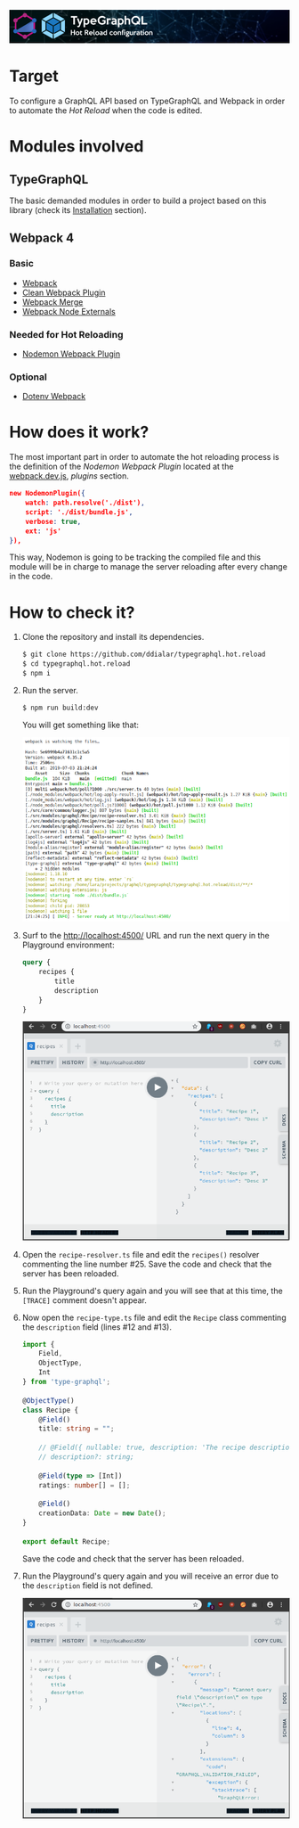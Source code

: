 ![Header](./docs/img/header.png)

# Target

To configure a GraphQL API based on TypeGraphQL and Webpack in order to automate the *Hot Reload* when the code is edited.

# Modules involved

## TypeGraphQL

The basic demanded modules in order to build a project based on this library (check its [Installation](https://typegraphql.ml/docs/installation.html) section).

## Webpack 4

### Basic

- [Webpack](https://www.npmjs.com/package/webpack)
- [Clean Webpack Plugin](https://www.npmjs.com/package/clean-webpack-plugin)
- [Webpack Merge](https://www.npmjs.com/package/webpack-merge)
- [Webpack Node Externals](https://www.npmjs.com/package/webpack-node-externals)

### Needed for Hot Reloading

- [Nodemon Webpack Plugin](https://www.npmjs.com/package/nodemon-webpack-plugin)

### Optional

- [Dotenv Webpack](https://www.npmjs.com/package/dotenv-webpack)

# How does it work?

The most important part in order to automate the hot reloading process is the definition of the *Nodemon Webpack Plugin* located at the [webpack.dev.js](https://github.com/ddialar/typegraphql.hot.reload/blob/master/webpack/webpack.dev.js), *plugins* section.

```json
new NodemonPlugin({
    watch: path.resolve('./dist'),
    script: './dist/bundle.js',
    verbose: true,
    ext: 'js'
}),
```

This way, Nodemon is going to be tracking the compiled file and this module will be in charge to manage the server reloading after every change in the code.

# How to check it?

1. Clone the repository and install its dependencies.

    ```sh
    $ git clone https://github.com/ddialar/typegraphql.hot.reload
    $ cd typegraphql.hot.reload
    $ npm i
    ```

2. Run the server.

    ```sh
    $ npm run build:dev
    ```

    You will get something like that:

    ![Server running](./docs/img/webpack-server-started.png)

3. Surf to the [http://localhost:4500/](http://localhost:4500/) URL and run the next query in the Playground environment:

    ```graphql
    query {
        recipes {
            title
            description
        }
    }
    ```

    ![Playground Query](./docs/img/playground-query.png)

4. Open the `recipe-resolver.ts` file and edit the `recipes()` resolver commenting the line number #25. Save the code and check that the server has been reloaded.

5. Run the Playground's query again and you will see that at this time, the `[TRACE]` comment doesn't appear.

6. Now open the `recipe-type.ts` file and edit the `Recipe` class commenting the `description` field (lines #12 and #13).

    ```ts
    import {
        Field,
        ObjectType,
        Int
    } from 'type-graphql';

    @ObjectType()
    class Recipe {
        @Field()
        title: string = "";

        // @Field({ nullable: true, description: 'The recipe description with preparation info.' })
        // description?: string;

        @Field(type => [Int])
        ratings: number[] = [];
        
        @Field()
        creationData: Date = new Date();
    }

    export default Recipe;
    ```

    Save the code and check that the server has been reloaded.

7. Run the Playground's query again and you will receive an error due to the `description` field is not defined.

    ![Playground Query](./docs/img/playground-query-error.png)